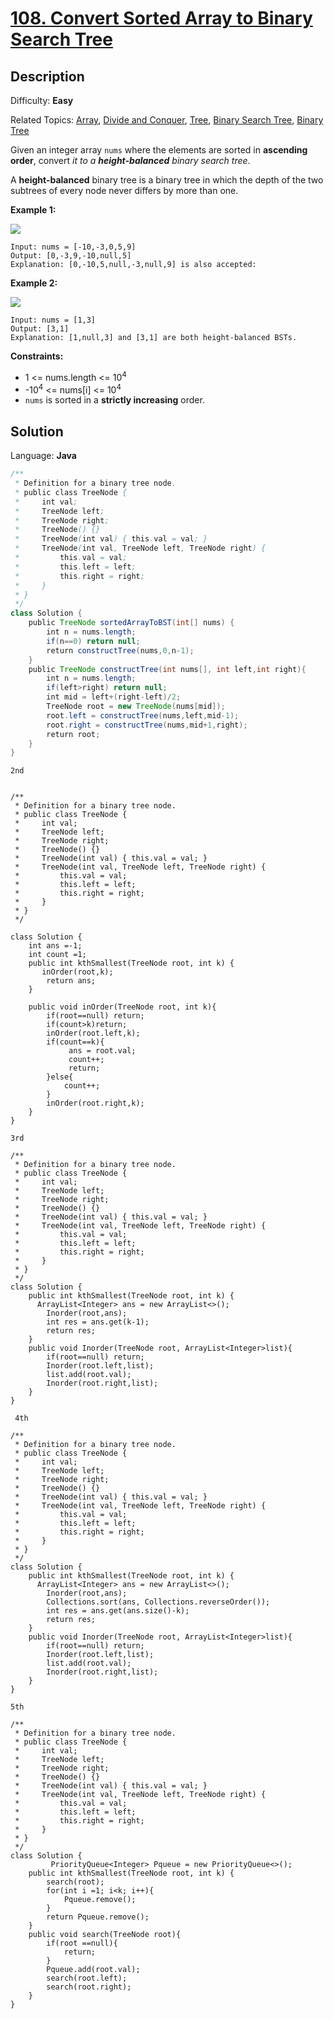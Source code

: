 # [108\. Convert Sorted Array to Binary Search Tree](https://leetcode.com/problems/convert-sorted-array-to-binary-search-tree/)

## Description

Difficulty: **Easy**  

Related Topics: [Array](https://leetcode.com/tag/array/), [Divide and Conquer](https://leetcode.com/tag/divide-and-conquer/), [Tree](https://leetcode.com/tag/tree/), [Binary Search Tree](https://leetcode.com/tag/binary-search-tree/), [Binary Tree](https://leetcode.com/tag/binary-tree/)


Given an integer array `nums` where the elements are sorted in **ascending order**, convert _it to a **height-balanced** binary search tree_.

A **height-balanced** binary tree is a binary tree in which the depth of the two subtrees of every node never differs by more than one.

**Example 1:**

![](https://assets.leetcode.com/uploads/2021/02/18/btree1.jpg)

```
Input: nums = [-10,-3,0,5,9]
Output: [0,-3,9,-10,null,5]
Explanation: [0,-10,5,null,-3,null,9] is also accepted:

```

**Example 2:**

![](https://assets.leetcode.com/uploads/2021/02/18/btree.jpg)

```
Input: nums = [1,3]
Output: [3,1]
Explanation: [1,null,3] and [3,1] are both height-balanced BSTs.
```

**Constraints:**

*   1 <= nums.length <= 10<sup>4</sup>
*   -10<sup>4</sup> <= nums[i] <= 10<sup>4</sup>
*   `nums` is sorted in a **strictly increasing** order.


## Solution

Language: **Java**

```java
/**
 * Definition for a binary tree node.
 * public class TreeNode {
 *     int val;
 *     TreeNode left;
 *     TreeNode right;
 *     TreeNode() {}
 *     TreeNode(int val) { this.val = val; }
 *     TreeNode(int val, TreeNode left, TreeNode right) {
 *         this.val = val;
 *         this.left = left;
 *         this.right = right;
 *     }
 * }
 */
class Solution {
    public TreeNode sortedArrayToBST(int[] nums) {
        int n = nums.length;
        if(n==0) return null;
        return constructTree(nums,0,n-1);
    }
    public TreeNode constructTree(int nums[], int left,int right){
        int n = nums.length;
        if(left>right) return null;
        int mid = left+(right-left)/2;
        TreeNode root = new TreeNode(nums[mid]);
        root.left = constructTree(nums,left,mid-1);
        root.right = constructTree(nums,mid+1,right);
        return root;
    }
}
```


`` 2nd ``

```

/**
 * Definition for a binary tree node.
 * public class TreeNode {
 *     int val;
 *     TreeNode left;
 *     TreeNode right;
 *     TreeNode() {}
 *     TreeNode(int val) { this.val = val; }
 *     TreeNode(int val, TreeNode left, TreeNode right) {
 *         this.val = val;
 *         this.left = left;
 *         this.right = right;
 *     }
 * }
 */
 
class Solution {
    int ans =-1;
    int count =1;
    public int kthSmallest(TreeNode root, int k) {
       inOrder(root,k);
        return ans;
    }
   
    public void inOrder(TreeNode root, int k){
        if(root==null) return;
        if(count>k)return;
        inOrder(root.left,k);
        if(count==k){
             ans = root.val;
             count++;
             return;
        }else{
            count++;
        }
        inOrder(root.right,k);
    }
}

```



`` 3rd ``

```
/**
 * Definition for a binary tree node.
 * public class TreeNode {
 *     int val;
 *     TreeNode left;
 *     TreeNode right;
 *     TreeNode() {}
 *     TreeNode(int val) { this.val = val; }
 *     TreeNode(int val, TreeNode left, TreeNode right) {
 *         this.val = val;
 *         this.left = left;
 *         this.right = right;
 *     }
 * }
 */
class Solution {
    public int kthSmallest(TreeNode root, int k) {
      ArrayList<Integer> ans = new ArrayList<>(); 
        Inorder(root,ans);
        int res = ans.get(k-1);
        return res;
    }
    public void Inorder(TreeNode root, ArrayList<Integer>list){
        if(root==null) return;
        Inorder(root.left,list);
        list.add(root.val);
        Inorder(root.right,list);
    }
}

```


`` 4th``

```
/**
 * Definition for a binary tree node.
 * public class TreeNode {
 *     int val;
 *     TreeNode left;
 *     TreeNode right;
 *     TreeNode() {}
 *     TreeNode(int val) { this.val = val; }
 *     TreeNode(int val, TreeNode left, TreeNode right) {
 *         this.val = val;
 *         this.left = left;
 *         this.right = right;
 *     }
 * }
 */
class Solution {
    public int kthSmallest(TreeNode root, int k) {
      ArrayList<Integer> ans = new ArrayList<>(); 
        Inorder(root,ans);
        Collections.sort(ans, Collections.reverseOrder());
        int res = ans.get(ans.size()-k);
        return res;
    }
    public void Inorder(TreeNode root, ArrayList<Integer>list){
        if(root==null) return;
        Inorder(root.left,list);
        list.add(root.val);
        Inorder(root.right,list);
    }
}

```




`` 5th ``

```
/**
 * Definition for a binary tree node.
 * public class TreeNode {
 *     int val;
 *     TreeNode left;
 *     TreeNode right;
 *     TreeNode() {}
 *     TreeNode(int val) { this.val = val; }
 *     TreeNode(int val, TreeNode left, TreeNode right) {
 *         this.val = val;
 *         this.left = left;
 *         this.right = right;
 *     }
 * }
 */
class Solution {
         PriorityQueue<Integer> Pqueue = new PriorityQueue<>();
    public int kthSmallest(TreeNode root, int k) {   
        search(root);
        for(int i =1; i<k; i++){
            Pqueue.remove();
        }
        return Pqueue.remove();
    }
    public void search(TreeNode root){
        if(root ==null){
            return;
        }
        Pqueue.add(root.val);
        search(root.left);
        search(root.right);
    }
}

```

